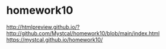 # homework10
http://htmlpreview.github.io/?http://github.com/Mystcal/homework10/blob/main/index.html
https://mystcal.github.io/homework10/
